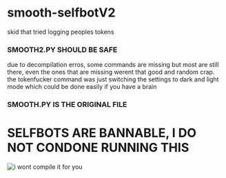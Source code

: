 # smooth-selfbotV2
skid that tried logging peoples tokens

### SMOOTH2.PY SHOULD BE SAFE
due to decompilation erros, some commands are missing but most are still there, even the ones that are missing werent that good and random crap. the tokenfucker command was just switching the settings to dark and light mode which could be done easily if you have a brain

### SMOOTH.PY IS THE ORIGINAL FILE

# SELFBOTS ARE BANNABLE, I DO NOT CONDONE RUNNING THIS

![i wont compile it for you](https://i.imgur.com/ig4ACCZ.png)
